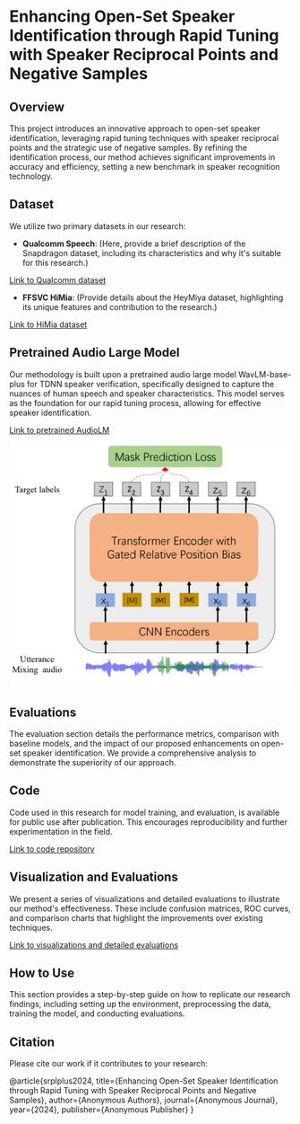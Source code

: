 # Enhancing Open-Set Speaker Identification through Rapid Tuning with Speaker Reciprocal Points and Negative Samples

## Overview
This project introduces an innovative approach to open-set speaker identification, leveraging rapid tuning techniques with speaker reciprocal points and the strategic use of negative samples. By refining the identification process, our method achieves significant improvements in accuracy and efficiency, setting a new benchmark in speaker recognition technology.

## Dataset
We utilize two primary datasets in our research:
- **Qualcomm Speech**: (Here, provide a brief description of the Snapdragon dataset, including its characteristics and why it's suitable for this research.)

[Link to Qualcomm dataset]()

- **FFSVC HiMia**: (Provide details about the HeyMiya dataset, highlighting its unique features and contribution to the research.)

[Link to HiMia dataset]()

## Pretrained Audio Large Model
Our methodology is built upon a pretrained audio large model WavLM-base-plus for TDNN speaker verification, specifically designed to capture the nuances of human speech and speaker characteristics. This model serves as the foundation for our rapid tuning process, allowing for effective speaker identification.

[Link to pretrained AudioLM](https://huggingface.co/microsoft/wavlm-base-plus-sv)

![Self-supervised learning (SSL) WavLM](images/wavlm.png "Self-supervised learning (SSL) WavLM")


## Evaluations
The evaluation section details the performance metrics, comparison with baseline models, and the impact of our proposed enhancements on open-set speaker identification. We provide a comprehensive analysis to demonstrate the superiority of our approach.

## Code
Code used in this research for model training, and evaluation, is available for public use after publication. This encourages reproducibility and further experimentation in the field.

[Link to code repository]()

## Visualization and Evaluations
We present a series of visualizations and detailed evaluations to illustrate our method's effectiveness. These include confusion matrices, ROC curves, and comparison charts that highlight the improvements over existing techniques.

[Link to visualizations and detailed evaluations]()

## How to Use
This section provides a step-by-step guide on how to replicate our research findings, including setting up the environment, preprocessing the data, training the model, and conducting evaluations.

## Citation
Please cite our work if it contributes to your research:

@article{srplplus2024,
title={Enhancing Open-Set Speaker Identification through Rapid Tuning with Speaker Reciprocal Points and Negative Samples},
author={Anonymous Authors},
journal={Anonymous Journal},
year={2024},
publisher={Anonymous Publisher}
}

